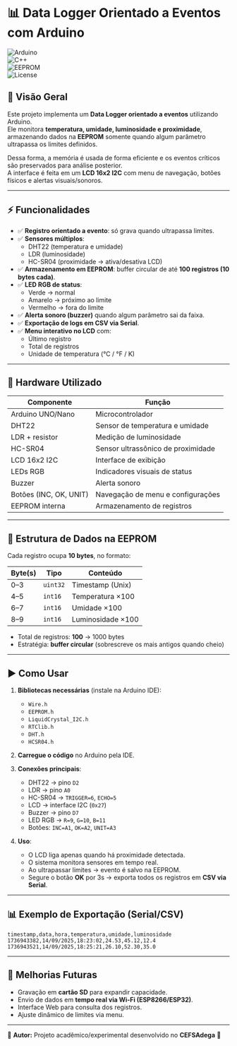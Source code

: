 # 📊 Data Logger Orientado a Eventos com Arduino

![Arduino](https://img.shields.io/badge/Arduino-Uno-blue?logo=arduino)  
![C++](https://img.shields.io/badge/Language-C%2B%2B-green)  
![EEPROM](https://img.shields.io/badge/EEPROM-logging-orange)  
![License](https://img.shields.io/badge/license-MIT-lightgrey)

## 🔎 Visão Geral
Este projeto implementa um **Data Logger orientado a eventos** utilizando Arduino.  
Ele monitora **temperatura, umidade, luminosidade e proximidade**, armazenando dados na **EEPROM** somente quando algum parâmetro ultrapassa os limites definidos.  

Dessa forma, a memória é usada de forma eficiente e os eventos críticos são preservados para análise posterior.  
A interface é feita em um **LCD 16x2 I2C** com menu de navegação, botões físicos e alertas visuais/sonoros.

---

## ⚡ Funcionalidades

- ✅ **Registro orientado a evento**: só grava quando ultrapassa limites.  
- ✅ **Sensores múltiplos**:  
  - DHT22 (temperatura e umidade)  
  - LDR (luminosidade)  
  - HC-SR04 (proximidade → ativa/desativa LCD)  
- ✅ **Armazenamento em EEPROM**: buffer circular de até **100 registros (10 bytes cada)**.  
- ✅ **LED RGB de status**:  
  - Verde → normal  
  - Amarelo → próximo ao limite  
  - Vermelho → fora do limite  
- ✅ **Alerta sonoro (buzzer)** quando algum parâmetro sai da faixa.  
- ✅ **Exportação de logs em CSV via Serial**.  
- ✅ **Menu interativo no LCD** com:  
  - Último registro  
  - Total de registros  
  - Unidade de temperatura (°C / °F / K)

---

## 🔧 Hardware Utilizado

| Componente | Função |
|------------|--------|
| Arduino UNO/Nano | Microcontrolador |
| DHT22 | Sensor de temperatura e umidade |
| LDR + resistor | Medição de luminosidade |
| HC-SR04 | Sensor ultrassônico de proximidade |
| LCD 16x2 I2C | Interface de exibição |
| LEDs RGB | Indicadores visuais de status |
| Buzzer | Alerta sonoro |
| Botões (INC, OK, UNIT) | Navegação de menu e configurações |
| EEPROM interna | Armazenamento de registros |

---

## 📂 Estrutura de Dados na EEPROM

Cada registro ocupa **10 bytes**, no formato:

| Byte(s) | Tipo     | Conteúdo                   |
|---------|----------|----------------------------|
| 0–3     | `uint32` | Timestamp (Unix)           |
| 4–5     | `int16`  | Temperatura ×100           |
| 6–7     | `int16`  | Umidade ×100               |
| 8–9     | `int16`  | Luminosidade ×100          |

- Total de registros: **100** → 1000 bytes  
- Estratégia: **buffer circular** (sobrescreve os mais antigos quando cheio)

---

## ▶️ Como Usar

1. **Bibliotecas necessárias** (instale na Arduino IDE):  
   - `Wire.h`  
   - `EEPROM.h`  
   - `LiquidCrystal_I2C.h`  
   - `RTClib.h`  
   - `DHT.h`  
   - `HCSR04.h`  

2. **Carregue o código** no Arduino pela IDE.  

3. **Conexões principais**:
   - DHT22 → pino `D2`  
   - LDR → pino `A0`  
   - HC-SR04 → `TRIGGER=6`, `ECHO=5`  
   - LCD → interface I2C (`0x27`)  
   - Buzzer → pino `D7`  
   - LED RGB → `R=9`, `G=10`, `B=11`  
   - Botões: `INC=A1`, `OK=A2`, `UNIT=A3`

4. **Uso**:
   - O LCD liga apenas quando há proximidade detectada.  
   - O sistema monitora sensores em tempo real.  
   - Ao ultrapassar limites → evento é salvo na EEPROM.  
   - Segure o botão **OK** por 3s → exporta todos os registros em **CSV via Serial**.  

---

## 📊 Exemplo de Exportação (Serial/CSV)

```csv
timestamp,data,hora,temperatura,umidade,luminosidade
1736943382,14/09/2025,18:23:02,24.53,45.12,12.4
1736943521,14/09/2025,18:25:21,26.10,52.30,35.0
```

---

## 🚀 Melhorias Futuras

- Gravação em **cartão SD** para expandir capacidade.  
- Envio de dados em **tempo real via Wi-Fi (ESP8266/ESP32)**.  
- Interface Web para consulta dos registros.  
- Ajuste dinâmico de limites via menu.  

---

📌 **Autor:** Projeto acadêmico/experimental desenvolvido no **CEFSAdega** 🍷  
